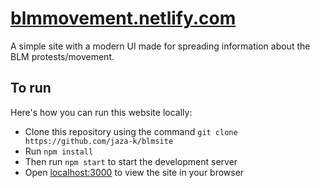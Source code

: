 # [blmmovement.netlify.com](https://blmmovement.netlify.com)
A simple site with a modern UI made for spreading information about the BLM protests/movement.
 
## To run
Here's how you can run this website locally:
 
- Clone this repository using the command ```git clone https://github.com/jaza-k/blmsite```
- Run ```npm install```
- Then run ```npm start``` to start the development server
- Open [localhost:3000](http://localhost:3000) to view the site in your browser
